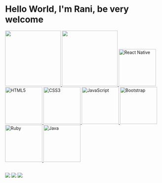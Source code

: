 # Hello World, I'm Rani, be very welcome

<table>
  <a href="https://github.com/Ranixx1">
  <img height="180em" src="https://github-readme-stats.vercel.app/api?username=ranixx1&show_icons=true&theme=tokyonight&include_all_commits=true&count_private=true"/>
  <img height="180em" src="https://github-readme-stats.vercel.app/api/top-langs/?username=ranixx1&layout=compact&langs_count=6&theme=tokyonight"/>
  <img src="https://upload.wikimedia.org/wikipedia/commons/thumb/a/a7/React-icon.svg/539px-React-icon.svg.png" width="120" alt="React Native">
  <img src="https://img.icons8.com/color/2x/html-5.png" width="120" alt="HTML5">
  <img src="https://img.icons8.com/color/2x/css3.png" width="120" alt="CSS3">
  <img src="https://static.vecteezy.com/system/resources/previews/027/127/560/non_2x/javascript-logo-javascript-icon-transparent-free-png.png" width="120" alt="JavaScript">
  <img src="https://img.icons8.com/color/2x/bootstrap.png" width="120" alt="Bootstrap">
  <img src="https://cdn.iconscout.com/icon/free/png-256/free-ruby-3628959-3030165.png" width="120" alt="Ruby">
  <img src="https://cdn.iconscout.com/icon/free/png-256/free-java-60-1174953.png" width="120" alt="Java">
</table>

<div> 
  <a href="https://www.instagram.com/ranilton_c/" target="_blank"><img src="https://img.shields.io/badge/-Instagram-%23E4405F?style=for-the-badge&logo=instagram&logoColor=white" target="_blank"></a>
  <a href = "mailto:ranilton0706@gmail.com"><img src="https://img.shields.io/badge/-Gmail-%23333?style=for-the-badge&logo=gmail&logoColor=white" target="_blank"></a>
  <a href="https://www.linkedin.com/in/ranilton-cotsa-de-lima/" target="_blank"><img src="https://img.shields.io/badge/-LinkedIn-%230077B5?style=for-the-badge&logo=linkedin&logoColor=white" target="_blank"></a> 
</div>
